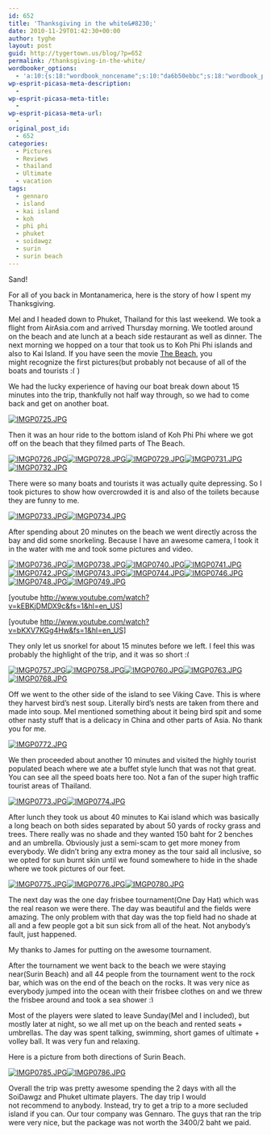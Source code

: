 ```yaml
---
id: 652
title: 'Thanksgiving in the white&#8230;'
date: 2010-11-29T01:42:30+00:00
author: tyghe
layout: post
guid: http://tygertown.us/blog/?p=652
permalink: /thanksgiving-in-the-white/
wordbooker_options:
  - 'a:10:{s:18:"wordbook_noncename";s:10:"da6b50ebbc";s:18:"wordbook_page_post";s:4:"-100";s:18:"wordbook_orandpage";s:1:"2";s:23:"wordbook_default_author";s:1:"2";s:23:"wordbook_extract_length";s:3:"256";s:19:"wordbook_actionlink";s:3:"300";s:26:"wordbooker_publish_default";s:2:"on";s:18:"wordbook_attribute";s:31:"Posted a new post on their blog";s:29:"wordbooker_status_update_text";s:35:": New blog post :  %title% - %link%";s:20:"wordbook_comment_get";s:2:"on";}'
wp-esprit-picasa-meta-description:
  - 
wp-esprit-picasa-meta-title:
  - 
wp-esprit-picasa-meta-url:
  - 
original_post_id:
  - 652
categories:
  - Pictures
  - Reviews
  - thailand
  - Ultimate
  - vacation
tags:
  - gennaro
  - island
  - kai island
  - koh
  - phi phi
  - phuket
  - soidawgz
  - surin
  - surin beach
---
```

Sand!

For all of you back in Montanamerica, here is the story of how I spent my Thanksgiving.

Mel and I headed down to Phuket, Thailand for this last weekend. We took a flight from AirAsia.com and arrived Thursday morning. We tootled around on the beach and ate lunch at a beach side restaurant as well as dinner. The next morning we hopped on a tour that took us to Koh Phi Phi islands and also to Kai Island. If you have seen the movie <a title="The Beach IMDB" href="http://www.imdb.com/title/tt0163978/" target="_blank">The Beach</a>, you might recognize the first pictures(but probably not because of all of the boats and tourists  <img src="https://tygertown.us/wp-includes/images/smilies/frownie.png" alt=":(" class="wp-smiley" style="height: 1em; max-height: 1em;" />)

We had the lucky experience of having our boat break down about 15 minutes into the trip, thankfully not half way through, so we had to come back and get on another boat.

<a rel="lightbox[652]" href="http://lh5.ggpht.com/_wdJ3rlAqngs/TPNSjTHkbaI/AAAAAAAADCc/F_3s6BJI-Es/s800/IMGP0725.JPG"><img src="http://lh5.ggpht.com/_wdJ3rlAqngs/TPNSjTHkbaI/AAAAAAAADCc/F_3s6BJI-Es/s200/IMGP0725.JPG" alt="IMGP0725.JPG" /></a>

Then it was an hour ride to the bottom island of Koh Phi Phi where we got off on the beach that they filmed parts of The Beach.

<a rel="lightbox[652]" href="http://lh4.ggpht.com/_wdJ3rlAqngs/TPNSkIjgSdI/AAAAAAAADCc/nZasBEtHitQ/s800/IMGP0726.JPG"><img src="http://lh4.ggpht.com/_wdJ3rlAqngs/TPNSkIjgSdI/AAAAAAAADCc/nZasBEtHitQ/s200/IMGP0726.JPG" alt="IMGP0726.JPG" /></a><a rel="lightbox[652]" href="http://lh4.ggpht.com/_wdJ3rlAqngs/TPNSmW0XHoI/AAAAAAAADCc/v4A3WYARa00/s800/IMGP0728.JPG"><img src="http://lh4.ggpht.com/_wdJ3rlAqngs/TPNSmW0XHoI/AAAAAAAADCc/v4A3WYARa00/s200/IMGP0728.JPG" alt="IMGP0728.JPG" /></a><a rel="lightbox[652]" href="http://lh6.ggpht.com/_wdJ3rlAqngs/TPNSnfe190I/AAAAAAAADCc/4-bAGDTozIg/s800/IMGP0729.JPG"><img src="http://lh6.ggpht.com/_wdJ3rlAqngs/TPNSnfe190I/AAAAAAAADCc/4-bAGDTozIg/s200/IMGP0729.JPG" alt="IMGP0729.JPG" /></a><a rel="lightbox[652]" href="http://lh3.ggpht.com/_wdJ3rlAqngs/TPNSoVuumII/AAAAAAAADCc/g2UU6ZYrcic/s800/IMGP0731.JPG"><img src="http://lh3.ggpht.com/_wdJ3rlAqngs/TPNSoVuumII/AAAAAAAADCc/g2UU6ZYrcic/s200/IMGP0731.JPG" alt="IMGP0731.JPG" /></a><a rel="lightbox[652]" href="http://lh3.ggpht.com/_wdJ3rlAqngs/TPNSpMIPHCI/AAAAAAAADCc/UGXmP8tpfwA/s800/IMGP0732.JPG"><img src="http://lh3.ggpht.com/_wdJ3rlAqngs/TPNSpMIPHCI/AAAAAAAADCc/UGXmP8tpfwA/s200/IMGP0732.JPG" alt="IMGP0732.JPG" /></a>

There were so many boats and tourists it was actually quite depressing. So I took pictures to show how overcrowded it is and also of the toilets because they are funny to me.

<a rel="lightbox[652]" href="http://lh5.ggpht.com/_wdJ3rlAqngs/TPNSp2JizgI/AAAAAAAADCc/XRFF0XO8gC8/s800/IMGP0733.JPG"><img src="http://lh5.ggpht.com/_wdJ3rlAqngs/TPNSp2JizgI/AAAAAAAADCc/XRFF0XO8gC8/s200/IMGP0733.JPG" alt="IMGP0733.JPG" /></a><a rel="lightbox[652]" href="http://lh3.ggpht.com/_wdJ3rlAqngs/TPNSqyQsGCI/AAAAAAAADCc/BWjyHzp4g0s/s800/IMGP0734.JPG"><img src="http://lh3.ggpht.com/_wdJ3rlAqngs/TPNSqyQsGCI/AAAAAAAADCc/BWjyHzp4g0s/s200/IMGP0734.JPG" alt="IMGP0734.JPG" /></a>

After spending about 20 minutes on the beach we went directly across the bay and did some snorkeling. Because I have an awesome camera, I took it in the water with me and took some pictures and video.

<a rel="lightbox[652]" href="http://lh4.ggpht.com/_wdJ3rlAqngs/TPNSroPKLAI/AAAAAAAADCc/UCqIiwega7M/s800/IMGP0736.JPG"><img src="http://lh4.ggpht.com/_wdJ3rlAqngs/TPNSroPKLAI/AAAAAAAADCc/UCqIiwega7M/s200/IMGP0736.JPG" alt="IMGP0736.JPG" /></a><a rel="lightbox[652]" href="http://lh6.ggpht.com/_wdJ3rlAqngs/TPNSsJQ-yUI/AAAAAAAADCc/SzaROAGJB7U/s800/IMGP0738.JPG"><img src="http://lh6.ggpht.com/_wdJ3rlAqngs/TPNSsJQ-yUI/AAAAAAAADCc/SzaROAGJB7U/s200/IMGP0738.JPG" alt="IMGP0738.JPG" /></a><a rel="lightbox[652]" href="http://lh4.ggpht.com/_wdJ3rlAqngs/TPNSs7eJveI/AAAAAAAADCc/_aJDv-j0_Zc/s800/IMGP0740.JPG"><img src="http://lh4.ggpht.com/_wdJ3rlAqngs/TPNSs7eJveI/AAAAAAAADCc/_aJDv-j0_Zc/s200/IMGP0740.JPG" alt="IMGP0740.JPG" /></a><a rel="lightbox[652]" href="http://lh4.ggpht.com/_wdJ3rlAqngs/TPNStx35ZZI/AAAAAAAADCc/iJfDFAjcB3c/s800/IMGP0741.JPG"><img src="http://lh4.ggpht.com/_wdJ3rlAqngs/TPNStx35ZZI/AAAAAAAADCc/iJfDFAjcB3c/s200/IMGP0741.JPG" alt="IMGP0741.JPG" /></a><a rel="lightbox[652]" href="http://lh5.ggpht.com/_wdJ3rlAqngs/TPNSuqPb4kI/AAAAAAAADCc/2PYwmV8cz1Q/s800/IMGP0742.JPG"><img src="http://lh5.ggpht.com/_wdJ3rlAqngs/TPNSuqPb4kI/AAAAAAAADCc/2PYwmV8cz1Q/s200/IMGP0742.JPG" alt="IMGP0742.JPG" /></a><a rel="lightbox[652]" href="http://lh6.ggpht.com/_wdJ3rlAqngs/TPNSvSqli2I/AAAAAAAADCc/ruVawvQdakc/s800/IMGP0743.JPG"><img src="http://lh6.ggpht.com/_wdJ3rlAqngs/TPNSvSqli2I/AAAAAAAADCc/ruVawvQdakc/s200/IMGP0743.JPG" alt="IMGP0743.JPG" /></a><a rel="lightbox[652]" href="http://lh5.ggpht.com/_wdJ3rlAqngs/TPNSwOKR_9I/AAAAAAAADCc/IrJhK0vzSng/s800/IMGP0744.JPG"><img src="http://lh5.ggpht.com/_wdJ3rlAqngs/TPNSwOKR_9I/AAAAAAAADCc/IrJhK0vzSng/s200/IMGP0744.JPG" alt="IMGP0744.JPG" /></a><a rel="lightbox[652]" href="http://lh5.ggpht.com/_wdJ3rlAqngs/TPNSw9WW3HI/AAAAAAAADCc/ByFTTQZu8sE/s800/IMGP0746.JPG"><img src="http://lh5.ggpht.com/_wdJ3rlAqngs/TPNSw9WW3HI/AAAAAAAADCc/ByFTTQZu8sE/s200/IMGP0746.JPG" alt="IMGP0746.JPG" /></a><a rel="lightbox[652]" href="http://lh5.ggpht.com/_wdJ3rlAqngs/TPNSxeioa_I/AAAAAAAADCc/UE3N7t4l2OU/s800/IMGP0748.JPG"><img src="http://lh5.ggpht.com/_wdJ3rlAqngs/TPNSxeioa_I/AAAAAAAADCc/UE3N7t4l2OU/s200/IMGP0748.JPG" alt="IMGP0748.JPG" /></a><a rel="lightbox[652]" href="http://lh3.ggpht.com/_wdJ3rlAqngs/TPNSx5U8yMI/AAAAAAAADCc/BGF34TVB__w/s800/IMGP0749.JPG"><img src="http://lh3.ggpht.com/_wdJ3rlAqngs/TPNSx5U8yMI/AAAAAAAADCc/BGF34TVB__w/s200/IMGP0749.JPG" alt="IMGP0749.JPG" /></a>

[youtube http://www.youtube.com/watch?v=kEBKjDMDX9c&fs=1&hl=en_US]

[youtube http://www.youtube.com/watch?v=bKXV7KGg4Hw&fs=1&hl=en_US]

They only let us snorkel for about 15 minutes before we left. I feel this was probably the highlight of the trip, and it was so short <img src="https://tygertown.us/wp-includes/images/smilies/frownie.png" alt=":(" class="wp-smiley" style="height: 1em; max-height: 1em;" />

<a rel="lightbox[652]" href="http://lh3.ggpht.com/_wdJ3rlAqngs/TPNSx5U8yMI/AAAAAAAADCc/BGF34TVB__w/s800/IMGP0749.JPG"></a><a rel="lightbox[652]" href="http://lh6.ggpht.com/_wdJ3rlAqngs/TPNSyi6IsFI/AAAAAAAADCc/Pz2OTT3jiJg/s800/IMGP0757.JPG"><img src="http://lh6.ggpht.com/_wdJ3rlAqngs/TPNSyi6IsFI/AAAAAAAADCc/Pz2OTT3jiJg/s200/IMGP0757.JPG" alt="IMGP0757.JPG" /></a><a rel="lightbox[652]" href="http://lh3.ggpht.com/_wdJ3rlAqngs/TPNSzFQHeXI/AAAAAAAADCc/Usutczqbe3Y/s800/IMGP0758.JPG"><img src="http://lh3.ggpht.com/_wdJ3rlAqngs/TPNSzFQHeXI/AAAAAAAADCc/Usutczqbe3Y/s200/IMGP0758.JPG" alt="IMGP0758.JPG" /></a><a rel="lightbox[652]" href="http://lh3.ggpht.com/_wdJ3rlAqngs/TPNS0F3fpXI/AAAAAAAADCc/oUDHPGfRdeg/s800/IMGP0760.JPG"><img src="http://lh3.ggpht.com/_wdJ3rlAqngs/TPNS0F3fpXI/AAAAAAAADCc/oUDHPGfRdeg/s200/IMGP0760.JPG" alt="IMGP0760.JPG" /></a><a rel="lightbox[652]" href="http://lh4.ggpht.com/_wdJ3rlAqngs/TPNS1COIr_I/AAAAAAAADCc/963Qp0413lE/s800/IMGP0763.JPG"><img src="http://lh4.ggpht.com/_wdJ3rlAqngs/TPNS1COIr_I/AAAAAAAADCc/963Qp0413lE/s200/IMGP0763.JPG" alt="IMGP0763.JPG" /></a><a rel="lightbox[652]" href="http://lh5.ggpht.com/_wdJ3rlAqngs/TPNS2FZlNyI/AAAAAAAADCc/E2EemL7NOl4/s800/IMGP0768.JPG"><img src="http://lh5.ggpht.com/_wdJ3rlAqngs/TPNS2FZlNyI/AAAAAAAADCc/E2EemL7NOl4/s200/IMGP0768.JPG" alt="IMGP0768.JPG" /></a>

Off we went to the other side of the island to see Viking Cave. This is where they harvest bird&#8217;s nest soup. Literally bird&#8217;s nests are taken from there and made into soup. Mel mentioned something about it being bird spit and some other nasty stuff that is a delicacy in China and other parts of Asia. No thank you for me.

<a rel="lightbox[652]" href="http://lh3.ggpht.com/_wdJ3rlAqngs/TPNS2628f-I/AAAAAAAADCc/LKdM50tPwwE/s800/IMGP0772.JPG"><img src="http://lh3.ggpht.com/_wdJ3rlAqngs/TPNS2628f-I/AAAAAAAADCc/LKdM50tPwwE/s200/IMGP0772.JPG" alt="IMGP0772.JPG" /></a>

We then proceeded about another 10 minutes and visited the highly tourist populated beach where we ate a buffet style lunch that was not that great. You can see all the speed boats here too. Not a fan of the super high traffic tourist areas of Thailand.

<a rel="lightbox[652]" href="http://lh6.ggpht.com/_wdJ3rlAqngs/TPNS3aiFbTI/AAAAAAAADCc/lXvuTM8ON4Q/s800/IMGP0773.JPG"><img src="http://lh6.ggpht.com/_wdJ3rlAqngs/TPNS3aiFbTI/AAAAAAAADCc/lXvuTM8ON4Q/s200/IMGP0773.JPG" alt="IMGP0773.JPG" /></a><a rel="lightbox[652]" href="http://lh6.ggpht.com/_wdJ3rlAqngs/TPNS3xm3OuI/AAAAAAAADCc/u1IVbPPGAfY/s800/IMGP0774.JPG"><img src="http://lh6.ggpht.com/_wdJ3rlAqngs/TPNS3xm3OuI/AAAAAAAADCc/u1IVbPPGAfY/s200/IMGP0774.JPG" alt="IMGP0774.JPG" /></a>

After lunch they took us about 40 minutes to Kai island which was basically a long beach on both sides separated by about 50 yards of rocky grass and trees. There really was no shade and they wanted 150 baht for 2 benches and an umbrella. Obviously just a semi-scam to get more money from everybody. We didn&#8217;t bring any extra money as the tour said all inclusive, so we opted for sun burnt skin until we found somewhere to hide in the shade where we took pictures of our feet.

<a rel="lightbox[652]" href="http://lh6.ggpht.com/_wdJ3rlAqngs/TPNS4ulYXgI/AAAAAAAADCc/8z7pOc8uXy0/s800/IMGP0775.JPG"><img src="http://lh6.ggpht.com/_wdJ3rlAqngs/TPNS4ulYXgI/AAAAAAAADCc/8z7pOc8uXy0/s200/IMGP0775.JPG" alt="IMGP0775.JPG" /></a><a rel="lightbox[652]" href="http://lh3.ggpht.com/_wdJ3rlAqngs/TPNS5IaTEWI/AAAAAAAADCc/rF2_HIfINvY/s800/IMGP0776.JPG"><img src="http://lh3.ggpht.com/_wdJ3rlAqngs/TPNS5IaTEWI/AAAAAAAADCc/rF2_HIfINvY/s200/IMGP0776.JPG" alt="IMGP0776.JPG" /></a><a rel="lightbox[652]" href="http://lh3.ggpht.com/_wdJ3rlAqngs/TPNS55g8TqI/AAAAAAAADCc/Ir962RgnxA0/s800/IMGP0780.JPG"><img src="http://lh3.ggpht.com/_wdJ3rlAqngs/TPNS55g8TqI/AAAAAAAADCc/Ir962RgnxA0/s200/IMGP0780.JPG" alt="IMGP0780.JPG" /></a>

The next day was the one day frisbee tournament(One Day Hat) which was the real reason we were there. The day was beautiful and the fields were amazing. The only problem with that day was the top field had no shade at all and a few people got a bit sun sick from all of the heat. Not anybody&#8217;s fault, just happened.

My thanks to James for putting on the awesome tournament.

After the tournament we went back to the beach we were staying near(Surin Beach) and all 44 people from the tournament went to the rock bar, which was on the end of the beach on the rocks. It was very nice as everybody jumped into the ocean with their frisbee clothes on and we threw the frisbee around and took a sea shower <img src="https://tygertown.us/wp-includes/images/smilies/simple-smile.png" alt=":)" class="wp-smiley" style="height: 1em; max-height: 1em;" />

Most of the players were slated to leave Sunday(Mel and I included), but mostly later at night, so we all met up on the beach and rented seats + umbrellas. The day was spent talking, swimming, short games of ultimate + volley ball. It was very fun and relaxing.

Here is a picture from both directions of Surin Beach.

<a rel="lightbox[652]" href="http://lh6.ggpht.com/_wdJ3rlAqngs/TPNS6cL1uwI/AAAAAAAADCc/Z1KqdKHMue0/s800/IMGP0785.JPG"><img src="http://lh6.ggpht.com/_wdJ3rlAqngs/TPNS6cL1uwI/AAAAAAAADCc/Z1KqdKHMue0/s200/IMGP0785.JPG" alt="IMGP0785.JPG" /></a><a rel="lightbox[652]" href="http://lh3.ggpht.com/_wdJ3rlAqngs/TPNS7rQh2yI/AAAAAAAADCc/BXlAyUgP4Oc/s800/IMGP0786.JPG"><img src="http://lh3.ggpht.com/_wdJ3rlAqngs/TPNS7rQh2yI/AAAAAAAADCc/BXlAyUgP4Oc/s200/IMGP0786.JPG" alt="IMGP0786.JPG" /></a>

Overall the trip was pretty awesome spending the 2 days with all the SoiDawgz and Phuket ultimate players. The day trip I would not recommend to anybody. Instead, try to get a trip to a more secluded island if you can. Our tour company was Gennaro. The guys that ran the trip were very nice, but the package was not worth the 3400/2 baht we paid.